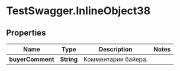 # TestSwagger.InlineObject38

## Properties

Name | Type | Description | Notes
------------ | ------------- | ------------- | -------------
**buyerComment** | **String** | Комментарии байера. | 


